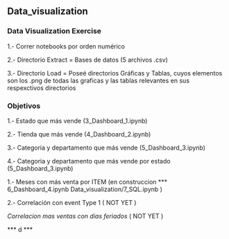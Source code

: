 ## Data_visualization
### Data Visualization Exercise

1.- Correr notebooks por orden numérico

2.- Directorio Extract = Bases de datos (5 archivos .csv)

3.- Directorio Load = Poseé directorios Gráficas y Tablas, cuyos elementos son los  .png de todas las graficas y las tablas relevantes en sus respexctivos directorios


### Objetivos

1.- Estado que más vende (3_Dashboard_1.ipynb)

2.- Tienda que más vende (4_Dashboard_2.ipynb)

3.- Categoria y departamento que más vende (5_Dashboard_3.ipynb)

4.- Categoria y departamento que más vende por estado (5_Dashboard_3.ipynb)


1.- Meses con más venta por ITEM (en construccion *** 6_Dashboard_4.ipynb  Data_visualization/7_SQL.ipynb )

2.- Correlación con event Type 1 ( NOT YET )

*Correlacion mas ventas con dias feriados* ( NOT YET )

*** d ***
